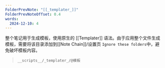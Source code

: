 ```yaml
---
FolderPrevNote: "[[_templater_]]"
FolderPrevNoteOffset: 0.4
words:
  2024-12-10: 4
---
```


整个笔记用于生成模板，使用原生的 [[Templater]] 语法。由于应用整个文件生成模板，需要将该目录添加到[[Note Chain]]/设置页 `Ignore these folders`中，避免破坏模板内容。

> `__scripts__/_templater_/@模板`

